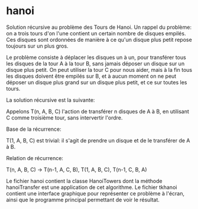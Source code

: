 # hanoi

Solution récursive au problème des Tours de Hanoi.  Un rappel du problème:  on a trois tours d'on l'une contient un certain 
nombre de disques empilés.  Ces disques sont ordonnées de manière à ce qu'un disque plus petit repose toujours sur un plus
gros.  

Le problème consiste à déplacer les disques un à un, pour transférer tous les disques de la tour A à la tour B, sans jamais 
déposer un disque sur un disque plus petit.  On peut utiliser la tour C pour nous aider, mais à la fin tous les disques doivent
être empilés sur B, et à aucun moment on ne peut déposer un disque plus grand sur un disque plus petit, et ce sur toutes les 
tours.

La solution récursive est la suivante:

Appelons T(n, A, B, C) l'action de transférer n disques de A à B, en utilisant C comme troisième tour, sans intervertir l'ordre.

Base de la récurrence:

T(1, A, B, C) est trivial:  il s'agit de prendre un disque et de le transférer de A à B.

Relation de récurrence:

T(n, A, B, C) -> T(n-1, A, C, B),  T(1, A, B, C),  T(n-1, C, B, A)

Le fichier hanoi contient la classe HanoiTowers dont la méthode hanoiTransfer est une application de cet algorithme.
Le fichier tkhanoi contient une interface graphique pour représenter ce problème à l'écran, ainsi que le programme
principal permettant de voir le résultat.

